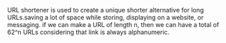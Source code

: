 URL shortener is used to create a unique shorter alternative for long URLs.saving a lot of space while storing, displaying on a website, or messaging.
if we can make a URL of length n, then we can have a total of 62^n URLs considering that link is always alphanumeric.
